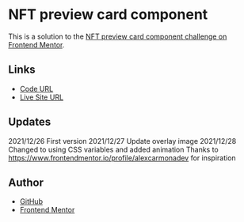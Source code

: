# NFT preview card component

This is a solution to the [NFT preview card component challenge on Frontend Mentor](https://www.frontendmentor.io/challenges/nft-preview-card-component-SbdUL_w0U). 

## Links

- [Code URL](https://github.com/dirkVerm/frontend-exercises/tree/main/02%20CSS/01%20NFT%20preview%20card%20component/)
- [Live Site URL](https://dirkverm.github.io/frontend-exercises/02%20CSS/01%20NFT%20preview%20card%20component/)

## Updates
2021/12/26
  First version
2021/12/27
  Update overlay image
2021/12/28
  Changed to using CSS variables and added animation 
  Thanks to https://www.frontendmentor.io/profile/alexcarmonadev for inspiration

## Author

- [GitHub](https://github.com/dirkVerm)
- [Frontend Mentor](https://www.frontendmentor.io/profile/dirkVerm)